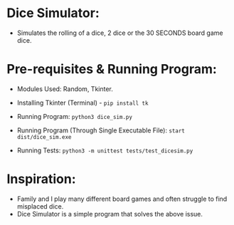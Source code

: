 # Dice Simulator:
* Simulates the rolling of a dice, 2 dice or the 30 SECONDS board game dice.


# Pre-requisites & Running Program:
* Modules Used: Random, Tkinter.
* Installing Tkinter (Terminal) - `pip install tk`

* Running Program: `python3 dice_sim.py`
* Running Program (Through Single Executable File): `start dist/dice_sim.exe`
* Running Tests: `python3 -m unittest tests/test_dicesim.py`


# Inspiration:

* Family and I play many different board games and often struggle to find misplaced dice.
* Dice Simulator is a simple program that solves the above issue.